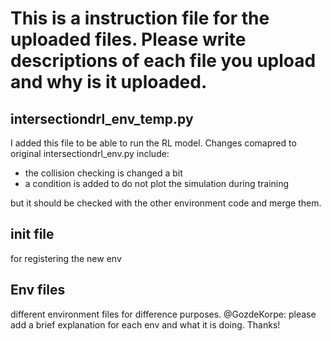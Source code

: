 # This is a instruction file for the uploaded files. Please write descriptions of each file you upload and why is it uploaded.

## intersectiondrl_env_temp.py
I added this file to be able to run the RL model. Changes comapred to original intersectiondrl_env.py include:
- the collision checking is changed a bit
- a condition is added to do not plot the simulation during training

but it should be checked with the other environment code and merge them.

## __init__ file
for registering the new env

## Env files
different environment files for difference purposes. @GozdeKorpe: please add a brief explanation for each env and what it is doing. Thanks!